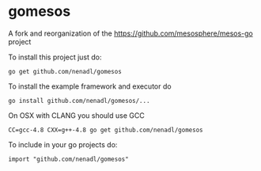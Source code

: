 gomesos
=======

A fork and reorganization of the https://github.com/mesosphere/mesos-go project

To install this project just do:

    go get github.com/nenadl/gomesos
  
To install the example framework and executor do

    go install github.com/nenadl/gomesos/...
  
On OSX with CLANG you should use GCC

    CC=gcc-4.8 CXX=g++-4.8 go get github.com/nenadl/gomesos
    
To include in your go projects do:

    import "github.com/nenadl/gomesos"
